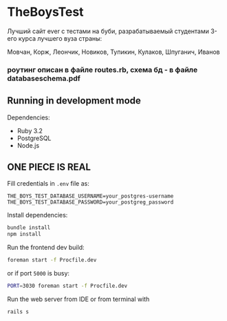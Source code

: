 # TheBoysTest
Лучший сайт ever с тестами на буби, разрабатываемый студентами 3-его курса лучшего вуза страны:

Мовчан, Корж, Леончик, Новиков, Тупикин, Кулаков, Шпуганич, Иванов 

<h3>роутинг описан в файле routes.rb, схема бд - в файле databaseschema.pdf</h3>

## Running in development mode
Dependencies:
- Ruby 3.2
- PostgreSQL
- Node.js

## ONE PIECE IS REAL

Fill credentials in `.env` file as:
```
THE_BOYS_TEST_DATABASE_USERNAME=your_postgres-username
THE_BOYS_TEST_DATABASE_PASSWORD=your_postgreg_password
```

Install dependencies:
```bash
bundle install
npm install
```

Run the frontend dev build:
```bash
foreman start -f Procfile.dev
```
or if port `5000` is busy:
```zsh
PORT=3030 foreman start -f Procfile.dev
```

Run the web server from IDE or from terminal with
```bash
rails s
```
